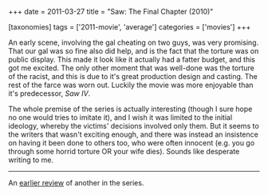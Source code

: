 +++
date = 2011-03-27
title = "Saw: The Final Chapter (2010)"

[taxonomies]
tags = ['2011-movie', 'average']
categories = ['movies']
+++

An early scene, involving the gal cheating on two guys, was very
promising. That our gal was so fine also did help, and is the fact that
the torture was on public display. This made it look like it actually
had a fatter budget, and this got me excited. The only other moment that
was well-done was the torture of the racist, and this is due to it's
great production design and casting. The rest of the farce was worn out.
Luckily the movie was more enjoyable than it's predecessor, *Saw IV*.

The whole premise of the series is actually interesting (though I sure
hope no one would tries to imitate it), and I wish it was limited to the
initial ideology, whereby the victims' decisions involved only them.
But it seems to the writers that wasn't exciting enough, and there was
instead an insistence on having it been done to others too, who were
often innocent (e.g. you go through some horrid torture OR your wife
dies). Sounds like desperate writing to me.

---

An [earlier review] of another in the series.

  [earlier review]: http://tshepang.net/recent-movies-2008-10-12
